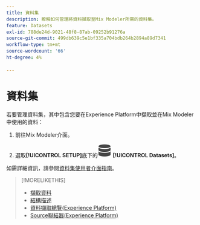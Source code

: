 ```yaml
---
title: 資料集
description: 瞭解如何管理將資料擷取至Mix Modeler所需的資料集。
feature: Datasets
exl-id: 788de24d-9021-48f8-87ab-09252b91276a
source-git-commit: 499db639c5e1bf335a704bdb264b2894a89d7341
workflow-type: tm+mt
source-wordcount: '66'
ht-degree: 4%

---
```


# 資料集

若要管理資料集，其中包含您要在Experience Platform中擷取並在Mix Modeler中使用的資料：

1. 前往Mix Modeler介面。

1. 選取&#x200B;**[!UICONTROL SETUP]**&#x200B;底下的![資料](/help/assets/icons/Data.svg) **[!UICONTROL Datasets]**。

如需詳細資訊，請參閱[資料集使用者介面指南](https://experienceleague.adobe.com/docs/experience-platform/catalog/datasets/user-guide.html?lang=zh-Hant)。

>[!MORELIKETHIS]
>
>* [擷取資料](https://experienceleague.adobe.com/zh-hant/docs/experience-platform/ingestion/home)
>* [結構描述](schemas.md)
>* [資料擷取總覽(Experience Platform)](https://experienceleague.adobe.com/zh-hant/docs/experience-platform/ingestion/home)
>* [Source聯結器(Experience Platform)](https://experienceleague.adobe.com/zh-hant/docs/experience-platform/sources/home)
